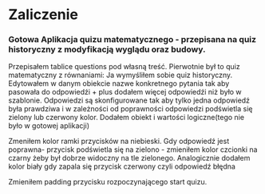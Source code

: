 # Zaliczenie
### Gotowa Aplikacja quizu matematycznego - przepisana na quiz historyczny z modyfikacją wyglądu oraz budowy.

Przepisałem tablice questions pod własną treść.
Pierwotnie był to quiz matematyczny z równaniami: Ja wymyśliłem sobie quiz historyczny.
Edytowałem w danym obiekcie nazwe konkretnego pytania tak aby pasowała do odpowiedźi + plus dodałem więcej odpowiedźi niż było w szablonie.
Odpowiedzi są skonfigurowane tak aby tylko jedna odpowiedź była prawdziwa i w zależności od poprawności odpowiedzi podświetla się zielony lub czerwony kolor. Dodałem obiekt i wartości logiczne(tego nie było w gotowej aplikacji)

Zmeniłem kolor ramki przycisków na niebieski.
Gdy odpowiedź jest poprawna- przycisk podświetla się na zielono - zmieniłem kolor czcionki na czarny żeby był dobrze widoczny na tle zielonego. Analogicznie dodałem kolor biały gdy zapala się przycisk czerwony czyli odpowiedź błędna

Zmieniłem padding przycisku rozpoczynającego start quizu.
